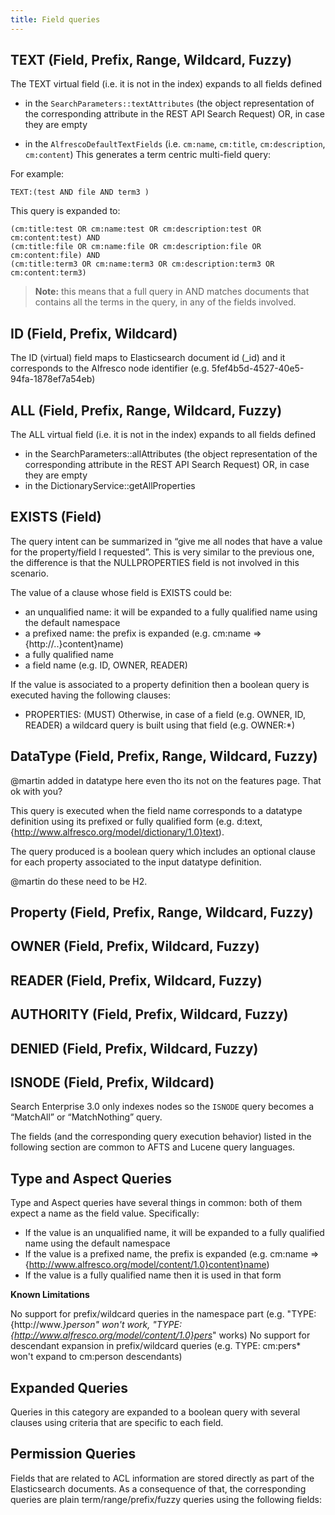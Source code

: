 ```yaml
---
title: Field queries
---
```


## TEXT (Field, Prefix, Range, Wildcard, Fuzzy)

The TEXT virtual field (i.e. it is not in the index) expands to all fields defined

* in the `SearchParameters::textAttributes` (the object representation of the corresponding attribute in the REST API Search Request) OR, in case they are empty

* in the `AlfrescoDefaultTextFields` (i.e. `cm:name`, `cm:title`, `cm:description`, `cm:content`)
This generates a term centric multi-field query:

For example:

```afts
TEXT:(test AND file AND term3 )
```

This query is expanded to:

```afts
(cm:title:test OR cm:name:test OR cm:description:test OR cm:content:test) AND
(cm:title:file OR cm:name:file OR cm:description:file OR cm:content:file) AND
(cm:title:term3 OR cm:name:term3 OR cm:description:term3 OR cm:content:term3)
```

> **Note:** this means that a full query in AND matches documents that contains all the terms in the query, in any of the fields involved.

## ID (Field, Prefix, Wildcard)

The ID (virtual) field maps to Elasticsearch document id (_id) and it corresponds to the Alfresco node identifier (e.g. 5fef4b5d-4527-40e5-94fa-1878ef7a54eb)

## ALL (Field, Prefix, Range, Wildcard, Fuzzy)

The ALL virtual field (i.e. it is not in the index) expands to all fields defined

* in the SearchParameters::allAttributes (the object representation of the corresponding attribute in the REST API Search Request) OR, in case they are empty
* in the DictionaryService::getAllProperties

## EXISTS (Field)

The query intent can be summarized in “give me all nodes that have a value for the property/field I requested”. This is very similar to the previous one, the difference is that the NULLPROPERTIES field is not involved in this scenario.

The value of a clause whose field is EXISTS could be:

* an unqualified name: it will be expanded to a fully qualified name using the default namespace
* a prefixed name: the prefix is expanded (e.g. cm:name => {http://..}content}name)
* a fully qualified name
* a field name (e.g. ID, OWNER, READER)

If the value is associated to a property definition then a boolean query is executed having the following clauses:

* PROPERTIES: (MUST) Otherwise, in case of a field (e.g. OWNER, ID, READER) a wildcard query is built using that field (e.g. OWNER:*)

## DataType (Field, Prefix, Range, Wildcard, Fuzzy)

@martin added in datatype here even tho its not on the features page. That ok with you?

This query is executed when the field name corresponds to a datatype definition using its prefixed or fully qualified form (e.g. d:text, {http://www.alfresco.org/model/dictionary/1.0}text).

The query produced is a boolean query which includes an optional clause for each property associated to the input datatype definition.

@martin do these need to be H2.

## Property (Field, Prefix, Range, Wildcard, Fuzzy)  

## OWNER (Field, Prefix, Wildcard, Fuzzy)

## READER (Field, Prefix, Wildcard, Fuzzy)

## AUTHORITY (Field, Prefix, Wildcard, Fuzzy)

## DENIED (Field, Prefix, Wildcard, Fuzzy)

## ISNODE (Field, Prefix, Wildcard)

Search Enterprise 3.0 only indexes nodes so the `ISNODE` query becomes a “MatchAll” or “MatchNothing” query.

The fields (and the corresponding query execution behavior) listed in the following section are common to AFTS and Lucene query languages.

## Type and Aspect Queries

Type and Aspect queries have several things in common: both of them expect a name as the field value. Specifically:

* If the value is an unqualified name, it will be expanded to a fully qualified name using the default namespace
* If the value is a prefixed name, the prefix is expanded (e.g. cm:name => {http://www.alfresco.org/model/content/1.0}content}name)
* If the value is a fully qualified name then it is used in that form

**Known Limitations**

No support for prefix/wildcard queries in the namespace part (e.g. "TYPE:{http://www.*}person" won't work, "TYPE:{http://www.alfresco.org/model/content/1.0}pers*" works)
No support for descendant expansion in prefix/wildcard queries (e.g. TYPE: cm:pers* won't expand to cm:person descendants)

## Expanded Queries

Queries in this category are expanded to a boolean query with several clauses using criteria that are specific to each field.

## Permission Queries

Fields that are related to ACL information are stored directly as part of the Elasticsearch documents. As a consequence of that, the corresponding queries are plain term/range/prefix/fuzzy queries using the following fields:
